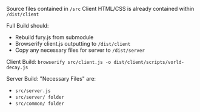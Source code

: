 Source files contained in `/src`
Client HTML/CSS is already contained within `/dist/client`

Full Build should:
* Rebuild fury.js from submodule
* Browserify client.js outputting to `/dist/client`
* Copy any necessary files for server to `/dist/server`  

Client Build:
`browserify src/client.js -o dist/client/scripts/vorld-decay.js`

Server Build:
"Necessary Files" are:
* `src/server.js`
* `src/server/ folder`
* `src/common/ folder`
